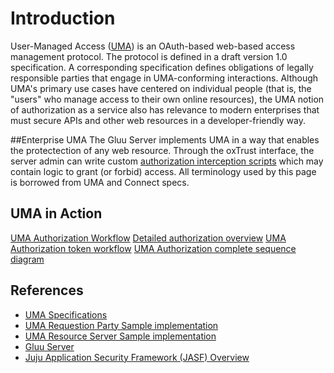 # Introduction

User-Managed Access ([UMA]) is an OAuth-based web-based access management protocol. The protocol is defined in a draft version 1.0 specification. A corresponding specification defines obligations of legally responsible parties that engage in UMA-conforming interactions. Although UMA's primary use cases have centered on individual people (that is, the "users" who manage access to their own online resources), the UMA notion of authorization as a service also has relevance to modern enterprises that must secure APIs and other web resources in a developer-friendly way.

##Enterprise UMA
The Gluu Server implements UMA in a way that enables the protectection of any web resource. Through the oxTrust interface, the server admin can write custom [authorization interception scripts](http://www.gluu.org/docs/admin-guide/interception-scripts/authorization/) which may contain logic to grant (or forbid) access. All terminology used by this page is borrowed from UMA and Connect specs.

## UMA in Action

[UMA Authorization Workflow](http://www.gluu.org/docs/img/uma/uma_parts.png "UMA Parts")
[Detailed authorization overview](http://www.gluu.org/docs/img/uma/uma_flow.png "UMA Parts")
[UMA Authorization token workflow](http://www.gluu.org/docs/img/uma/uma_token_workflow.png "UMA Parts")
[UMA Authorization complete sequence diagram](http://www.gluu.org/docs/img/uma/uma_very_detailed_flow.png "UMA Parts")

## References
- [UMA Specifications](http://kantarainitiative.org/confluence/display/uma/UMA+1.0+Core+Protocol)
- [UMA Requestion Party Sample implementation](https://svn.gluu.info/repository/openxdi/oxUmaDemo/RP/)
- [UMA Resource Server Sample implementation](https://svn.gluu.info/repository/openxdi/oxUmaDemo/RS/)
- [Gluu Server](http://gluu.org)
- [Juju Application Security Framework (JASF) Overview](http://www.gluu.co/juju-draft-overview)

[UMA]: http://kantarainitiative.org/confluence/display/uma/UMA+1.0+Core+Protocol
